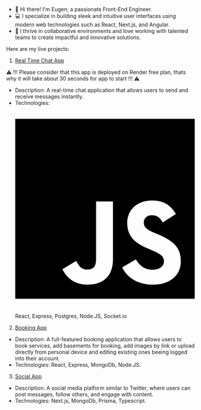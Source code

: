 - 👋 Hi there! I'm Eugen, a passionate Front-End Engineer.
- 💻 I specialize in building sleek and intuitive user interfaces using modern web technologies such as React, Next.js, and Angular.
- 🚀 I thrive in collaborative environments and love working with talented teams to create impactful and innovative solutions.

Here are my live projects: 

1. [Real Time Chat App](https://eugen-chat-app.onrender.com/)
   
 ⚠️ !!! Please consider that this app is deployed on Render free plan, thats why it will take about 30 seconds for app to start !!! ⚠️
 - Description: A real-time chat application that allows users to send and receive messages instantly.
 - Technologies: <svg xmlns="http://www.w3.org/2000/svg" viewBox="0 0 448 512"><!--!Font Awesome Free 6.7.2 by @fontawesome - https://fontawesome.com License - https://fontawesome.com/license/free Copyright 2025 Fonticons, Inc.--><path d="M0 32v448h448V32H0zm243.8 349.4c0 43.6-25.6 63.5-62.9 63.5-33.7 0-53.2-17.4-63.2-38.5l34.3-20.7c6.6 11.7 12.6 21.6 27.1 21.6 13.8 0 22.6-5.4 22.6-26.5V237.7h42.1v143.7zm99.6 63.5c-39.1 0-64.4-18.6-76.7-43l34.3-19.8c9 14.7 20.8 25.6 41.5 25.6 17.4 0 28.6-8.7 28.6-20.8 0-14.4-11.4-19.5-30.7-28l-10.5-4.5c-30.4-12.9-50.5-29.2-50.5-63.5 0-31.6 24.1-55.6 61.6-55.6 26.8 0 46 9.3 59.8 33.7L368 290c-7.2-12.9-15-18-27.1-18-12.3 0-20.1 7.8-20.1 18 0 12.6 7.8 17.7 25.9 25.6l10.5 4.5c35.8 15.3 55.9 31 55.9 66.2 0 37.8-29.8 58.6-69.7 58.6z"/></svg>React, Express, Postgres, Node.JS, Socket.io

2. [Booking App](https://eugen-booking-app.vercel.app/)

 - Description: A full-featured booking application that allows users to book services, add basements for booking, add images by link or upload directly from personal device and editing existing ones beeing logged into their account.
 - Technologies: React, Express, MongoDb, Node.JS.
   
3. [Social App](https://mwitter-alpha.vercel.app/)

 - Description: A social media platform similar to Twitter, where users can post messages, follow others, and engage with content.
 - Technologies: Next.js, MongoDb, Prisma, Typescript.

